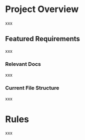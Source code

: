 # Project Overview 

xxx

## Featured Requirements 

xxx

### Relevant Docs 

xxx

### Current File Structure 

xxx

# Rules 

xxx
